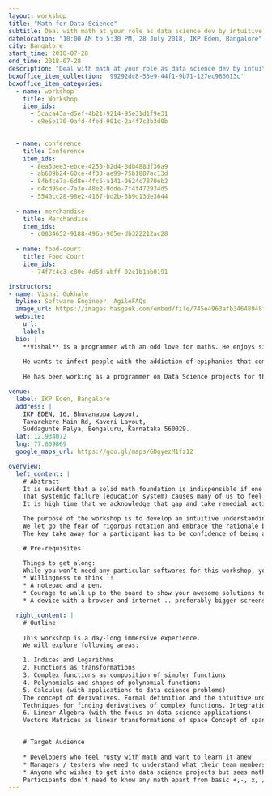 ```yaml
---
layout: workshop
title: "Math for Data Science"
subtitle: Deal with math at your role as data science dev by intuitive understanding of the concepts
datelocation: "10:00 AM to 5:30 PM, 28 July 2018, IKP Eden, Bangalore"
city: Bangalore
start_time: 2018-07-28
end_time: 2018-07-28
description: "Deal with math at your role as data science dev by intuitive understanding of the concepts"
boxoffice_item_collection: '99292dc8-53e9-44f1-9b71-127ec986613c'
boxoffice_item_categories:
  - name: workshop
    title: Workshop
    item_ids: 
      - 5caca43a-d5ef-4b21-9214-95e31d1f9e31
      - e9e5e170-0afd-4fed-901c-2a4f7c3b3d0b

      
  - name: conference 
    title: Conference  
    item_ids:  
      - 8ea5bee3-ebce-4250-b2d4-0db488df36a9
      - ab609b24-60ce-4f33-ae99-75b1887ac13d
      - 84b4ce7a-6d8e-4fc5-a141-0624c7870eb2
      - d4cd95ec-7a3e-48e2-9dde-7f4f472934d5
      - 5540cc28-98e2-4167-bd2b-3b9d13de3644
 
  - name: merchandise  
    title: Merchandise 
    item_ids: 
      - c0834652-9188-496b-905e-db322212ac28
 
  - name: food-court 
    title: Food Court  
    item_ids: 
      - 74f7c4c3-c80e-4d5d-abff-02e1b1ab0191

instructors:
- name: Vishal Gokhale
  byline: Software Engineer, AgileFAQs
  image_url: https://images.hasgeek.com/embed/file/745e4963afb34648948f3892c079d7a7
  website:
    url: 
    label: 
  bio: |
    **Vishal** is a programmer with an odd love for maths. He enjoys simplifying heavy math protein into more absorbable    amino acids, only to be assimilated into plump biceps of confidence that need to be flexed when the situation demands.
    
    He wants to infect people with the addiction of epiphanies that comes with solving math problems.
    
    He has been working as a programmer on Data Science projects for the last 6+ years and as a programmer for last 13+ years.

venue:
  label: IKP Eden, Bangalore
  address: |
    IKP EDEN, 16, Bhuvanappa Layout, 
    Tavarekere Main Rd, Kaveri Layout, 
    Suddagunte Palya, Bengaluru, Karnataka 560029.
  lat: 12.934072
  lng: 77.609869
  google_maps_url: https://goo.gl/maps/GDgyezM1fz12

overview:
  left_content: |
    # Abstract
    It is evident that a solid math foundation is indispensible if one has to get into Data science in an honest-to-goodness way. Unfortunately, for many of us math was just a means to get better scores and never really a means to understand the world around us.
    That systemic failure (education system) causes many of us to feel a “gap” when doing / learning data science.
    It is high time that we acknowledge that gap and take remedial action.

    The purpose of the workshop is to develop an intuitive understanding of the concepts.
    We let go the fear of rigorous notation and embrace the rationale behind it.
    The key take away for a participant has to be confidence of being able to deal with any math thrown to them in their role as data science developers.

    # Pre-requisites

    Things to get along:
    While you won’t need any particular softwares for this workshop, you will need the following:
    * Willingness to think !!
    * A notepad and a pen.
    * Courage to walk up to the board to show your awesome solutions to every one else !
    * A device with a browser and internet .. preferably bigger screens, but mobiles can do as well.

  right_content: |
    # Outline
    
    This workshop is a day-long immersive experience.
    We will explore following areas:

    1. Indices and Logarithms
    2. Functions as transformations
    3. Complex functions as composition of simpler functions
    4. Polynomials and shapes of polynomial functions
    5. Calculus (with applications to data science problems)
    The concept of derivatives. Formal definition and the intuitive understanding in n-dimensional space.
    Techniques for finding derivatives of complex functions. Integration - Formal definition and intuitive understanding. Integral as anti-derivative.
    6. Linear Algebra (with the focus on data science applications)
    Vectors Matrices as linear transformations of space Concept of span of a vector. Conceptual understanding of Eigen Values and Eigen Vectors


    # Target Audience
        
    * Developers who feel rusty with math and want to learn it anew
    * Managers / testers who need to understand what their team members are talking about.
    * Anyone who wishes to get into data science projects but sees math as the obstacle.
    Participants don’t need to know any math apart from basic +,-, x, / operations.
---
```

